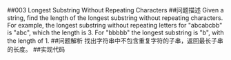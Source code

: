 ##003 Longest Substring Without Repeating Characters
##问题描述
Given a string, find the length of the longest substring without repeating characters. For example, the longest substring without repeating letters for "abcabcbb" is "abc", which the length is 3. For "bbbbb" the longest substring is "b", with the length of 1.
##问题解析
找出字符串中不包含重复字符的子串，返回最长子串的长度。
##实现代码

